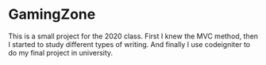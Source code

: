 # GamingZone
This is a small project for the 2020 class. First I knew the MVC method, 
then I started to study different types of writing. And finally I use codeigniter to do my final project in university.
